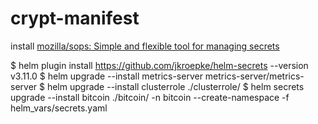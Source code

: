 # crypt-manifest

install [mozilla/sops: Simple and flexible tool for managing secrets](https://github.com/mozilla/sops)

$ helm plugin install https://github.com/jkroepke/helm-secrets --version v3.11.0
$ helm upgrade --install metrics-server metrics-server/metrics-server
$ helm upgrade --install clusterrole ./clusterrole/
$ helm secrets upgrade --install bitcoin ./bitcoin/ -n bitcoin --create-namespace -f helm_vars/secrets.yaml


